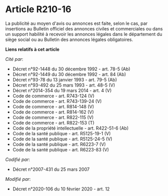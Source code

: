 # Article R210-16

La publicité au moyen d'avis ou annonces est faite, selon le cas, par insertions au Bulletin officiel des annonces civiles et
commerciales ou dans un support habilité à recevoir les annonces légales dans le département du siège social ou au Bulletin
des annonces légales obligatoires.

**Liens relatifs à cet article**

_Cité par_:

  - Décret n°92-1448 du 30 décembre 1992 - art. 78-5 (Ab)
  - Décret n°92-1449 du 30 décembre 1992 - art. 84 (Ab)
  - Décret n°93-78 du 13 janvier 1993 - art. 79-5 (Ab)
  - Décret n°93-492 du 25 mars 1993 - art. 48-5 (V)
  - Décret n°2014-354 du 19 mars 2014 - art. 4 (V)
  - Code de commerce - art. R743-124 (V)
  - Code de commerce - art. R743-139-24 (V)
  - Code de commerce - art. R814-148 (V)
  - Code de commerce - art. R814-162 (V)
  - Code de commerce - art. R822-115 (V)
  - Code de commerce - art. R822-153 (T)
  - Code de la propriété intellectuelle - art. R422-51-6 (Ab)
  - Code de la santé publique - art. R5125-19-1 (V)
  - Code de la santé publique - art. R5125-24-5 (V)
  - Code de la santé publique - art. R6223-7 (V)
  - Code de la santé publique - art. R6223-83 (V)

_Codifié par_:

  - Décret n°2007-431 du 25 mars 2007

_Modifié par_:

  - Décret n°2020-106 du 10 février 2020 - art. 12
